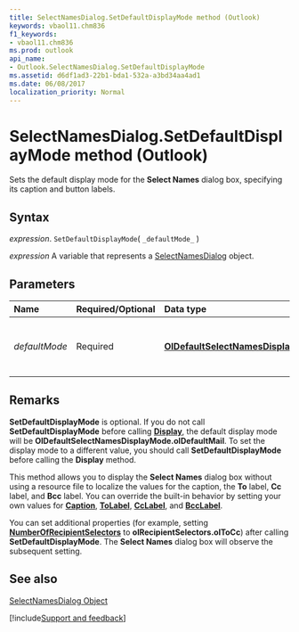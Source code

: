 ```yaml
---
title: SelectNamesDialog.SetDefaultDisplayMode method (Outlook)
keywords: vbaol11.chm836
f1_keywords:
- vbaol11.chm836
ms.prod: outlook
api_name:
- Outlook.SelectNamesDialog.SetDefaultDisplayMode
ms.assetid: d6df1ad3-22b1-bda1-532a-a3bd34aa4ad1
ms.date: 06/08/2017
localization_priority: Normal
---
```



# SelectNamesDialog.SetDefaultDisplayMode method (Outlook)

Sets the default display mode for the  **Select Names** dialog box, specifying its caption and button labels.


## Syntax

_expression_. `SetDefaultDisplayMode`( `_defaultMode_` )

_expression_ A variable that represents a [SelectNamesDialog](Outlook.SelectNamesDialog.md) object.


## Parameters



|Name|Required/Optional|Data type|Description|
|:-----|:-----|:-----|:-----|
| _defaultMode_|Required| **[OlDefaultSelectNamesDisplayMode](Outlook.OlDefaultSelectNamesDisplayMode.md)**|A constant in the  **OlDefaultSelectNamesDisplayMode** enumeration that determines the default caption and button labels for the **Select Names** dialog box.|

## Remarks

 **SetDefaultDisplayMode** is optional. If you do not call **SetDefaultDisplayMode** before calling **[Display](Outlook.SelectNamesDialog.Display.md)**, the default display mode will be **OlDefaultSelectNamesDisplayMode.olDefaultMail**. To set the display mode to a different value, you should call **SetDefaultDisplayMode** before calling the **Display** method.

This method allows you to display the  **Select Names** dialog box without using a resource file to localize the values for the caption, the **To** label, **Cc** label, and **Bcc** label. You can override the built-in behavior by setting your own values for **[Caption](Outlook.SelectNamesDialog.Caption.md)**, **[ToLabel](Outlook.SelectNamesDialog.ToLabel.md)**, **[CcLabel](Outlook.SelectNamesDialog.CcLabel.md)**, and **[BccLabel](Outlook.SelectNamesDialog.BccLabel.md)**.

You can set additional properties (for example, setting  **[NumberOfRecipientSelectors](Outlook.SelectNamesDialog.NumberOfRecipientSelectors.md)** to **olRecipientSelectors.olToCc**) after calling **SetDefaultDisplayMode**. The **Select Names** dialog box will observe the subsequent setting.


## See also


[SelectNamesDialog Object](Outlook.SelectNamesDialog.md)

[!include[Support and feedback](~/includes/feedback-boilerplate.md)]